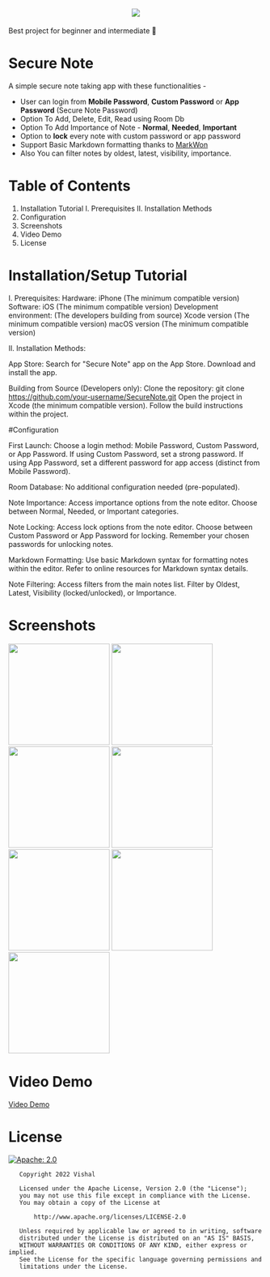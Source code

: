 <h1 align="center">
  <img src="https://user-images.githubusercontent.com/82146140/180601703-55b81525-e928-4398-8cff-36a4debebe57.png">
</h1>

Best project for beginner and intermediate 🤩

# Secure Note

A simple secure note taking app with these functionalities - 

- User can login from **Mobile Password**, **Custom Password** or **App Password** (Secure Note Password) 
- Option To Add, Delete, Edit, Read using Room Db
- Option To Add Importance of Note - **Normal**, **Needed**, **Important**
- Option to **lock** every note with custom password or app password
- Support Basic Markdown formatting thanks to [MarkWon](https://github.com/noties/Markwon)
- Also You can filter notes by oldest, latest, visibility, importance.

# Table of Contents

1. Installation Tutorial
	I. Prerequisites
	II. Installation Methods
2. Configuration
3. Screenshots
4. Video Demo
5. License

# Installation/Setup Tutorial

I. Prerequisites:
Hardware: iPhone (The minimum compatible version)
Software: iOS (The minimum compatible version)
Development environment: (The developers building from source)
Xcode version (The minimum compatible version)
macOS version (The minimum compatible version)

II. Installation Methods:

App Store:
Search for "Secure Note" app on the App Store.
Download and install the app.

Building from Source (Developers only):
Clone the repository: git clone https://github.com/your-username/SecureNote.git
Open the project in Xcode (the minimum compatible version).
Follow the build instructions within the project.

#Configuration

First Launch:
Choose a login method: Mobile Password, Custom Password, or App Password.
If using Custom Password, set a strong password.
If using App Password, set a different password for app access (distinct from Mobile Password).

Room Database:
No additional configuration needed (pre-populated).

Note Importance:
Access importance options from the note editor.
Choose between Normal, Needed, or Important categories.

Note Locking:
Access lock options from the note editor.
Choose between Custom Password or App Password for locking.
Remember your chosen passwords for unlocking notes.

Markdown Formatting:
Use basic Markdown syntax for formatting notes within the editor.
Refer to online resources for Markdown syntax details.

Note Filtering:
Access filters from the main notes list.
Filter by Oldest, Latest, Visibility (locked/unlocked), or Importance.

# Screenshots 

<p>
<img src="https://user-images.githubusercontent.com/82146140/180603497-90f40d8b-8588-4a82-b49d-cc704bd44b7a.png" width="200px">

<img src="https://user-images.githubusercontent.com/82146140/180603540-e6a4f6ad-08e4-4fda-b372-ab9092edec8e.png" width="200px">

<img src="https://user-images.githubusercontent.com/82146140/180603546-5c86d69f-a8b6-4b21-a725-f6cecfd5f93f.png" width="200px">

<img src="https://user-images.githubusercontent.com/82146140/180603576-f18c32c9-c14a-4f4c-b7b9-6c2e0216bc8c.png" width="200px">

<img src="https://user-images.githubusercontent.com/82146140/180603594-c52fe5d7-84ea-4395-847b-4cf6dd1dc3a9.png" width="200px">

<img src="https://user-images.githubusercontent.com/82146140/180603625-4b427b73-c017-4960-9322-a0616fe52645.png" width="200px">

<img src="https://user-images.githubusercontent.com/82146140/180603691-99d4e475-a558-4345-804a-1febf9b2b461.png" width="200px">
</p>


# Video Demo

[Video Demo](https://github.com/Vishal-beep136/secure-note-app/blob/readme/VIDEO_DEMO.md)


# License

[![Apache: 2.0](https://img.shields.io/badge/Apache-2.0-green.svg)](https://github.com/Vishal-beep136/secure-note-app/blob/main/LICENSE)

```
   Copyright 2022 Vishal

   Licensed under the Apache License, Version 2.0 (the "License");
   you may not use this file except in compliance with the License.
   You may obtain a copy of the License at

       http://www.apache.org/licenses/LICENSE-2.0

   Unless required by applicable law or agreed to in writing, software
   distributed under the License is distributed on an "AS IS" BASIS,
   WITHOUT WARRANTIES OR CONDITIONS OF ANY KIND, either express or implied.
   See the License for the specific language governing permissions and
   limitations under the License.
```